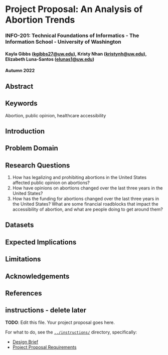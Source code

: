 # Project Proposal: An Analysis of Abortion Trends
### INFO-201: Technical Foundations of Informatics - The Information School - University of Washington
#### Kayla Gibbs (kgibbs27@uw.edu), Kristy Nhan (kristynh@uw.edu), Elizabeth Luna-Santos (elunas1@uw.edu)
#### Autumn 2022

## Abstract

## Keywords
Abortion, public opinion, healthcare accessibility

## Introduction

## Problem Domain

## Research Questions
1. How has legalizing and prohibiting abortions in the United States affected public opinion on abortions?
2. How have opinions on abortions changed over the last three years in the United States?
3. How has the funding for abortions changed over the last three years in the United States? What are some financial roadblocks that impact the accessibility of abortion, and what are people doing to get around them?

## Datasets

## Expected Implications

## Limitations

## Acknowledgements

## References



## instructions - delete later
**TODO**: Edit this file. Your project proposal goes here.

For what to do, see the [`../instructions/`](../instructions/) directory, specifically:

* [Design Brief](../instructions/project-design-brief.pdf)
* [Project Proposal Requirements](../instructions/p01-proposal-requirements.md)
